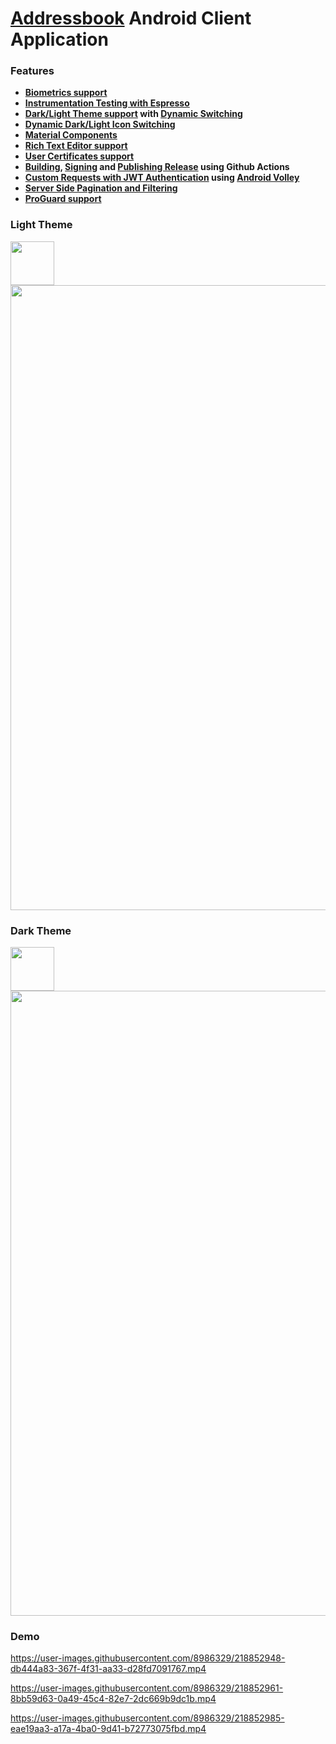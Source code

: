 # [Addressbook](https://github.com/dredwardhyde/addressbook) Android Client Application

### Features

- **[Biometrics support](https://github.com/dredwardhyde/addressbook-android-app/blob/master/app/src/main/kotlin/com/deepschneider/addressbook/activities/LoginActivity.kt#L337)**
- **[Instrumentation Testing with Espresso](https://github.com/dredwardhyde/addressbook-android-app/blob/master/app/src/androidTest/kotlin/com/deepschneider/addressbook/WorkflowTest.kt)**
- **[Dark/Light Theme support](https://github.com/dredwardhyde/addressbook-android-app/blob/master/app/src/main/res/values/themes.xml) with [Dynamic Switching](https://github.com/dredwardhyde/addressbook-android-app/blob/master/app/src/main/kotlin/com/deepschneider/addressbook/activities/LoginActivity.kt#L60)**
- **[Dynamic Dark/Light Icon Switching](https://github.com/dredwardhyde/addressbook-android-app/blob/master/app/src/main/kotlin/com/deepschneider/addressbook/activities/LoginActivity.kt#L99)**
- **[Material Components](https://github.com/dredwardhyde/addressbook-android-app#demo)**
- **[Rich Text Editor support](https://github.com/dredwardhyde/addressbook-android-app/blob/master/app/src/main/res/layouts/activities/layout/activity_create_or_edit_person.xml#L179)**
- **[User Certificates support](https://github.com/dredwardhyde/addressbook-android-app/blob/master/app/src/main/res/xml/network_security_config.xml#L5)**
- **[Building](https://github.com/dredwardhyde/addressbook-android-app/blob/master/.github/workflows/android.yml#L31), [Signing](https://github.com/dredwardhyde/addressbook-android-app/blob/master/app/build.gradle#L20) and [Publishing Release](https://github.com/dredwardhyde/addressbook-android-app/blob/master/.github/workflows/android.yml#L44) using Github Actions**
- **[Custom Requests with JWT Authentication](https://github.com/dredwardhyde/addressbook-android-app/blob/master/app/src/main/kotlin/com/deepschneider/addressbook/network/FilteredListRequest.kt) using [Android Volley](https://github.com/dredwardhyde/addressbook-android-app/blob/master/app/src/main/kotlin/com/deepschneider/addressbook/activities/AbstractListActivity.kt#L96)**
- **[Server Side Pagination and Filtering](https://github.com/dredwardhyde/addressbook-android-app/blob/master/app/src/main/kotlin/com/deepschneider/addressbook/activities/OrganizationsActivity.kt#L82)**
- **[ProGuard support](https://github.com/dredwardhyde/addressbook-android-app/blob/master/app/proguard-rules.pro)**

### Light Theme
<img src="https://raw.githubusercontent.com/dredwardhyde/addressbook-android-app/master/app/src/main/res/mipmap-xxxhdpi/ic_launcher.png" width="70"/>  
<img src="https://raw.githubusercontent.com/dredwardhyde/addressbook-android-app/master/screenshots/all_panels_light.png" width="1000"/>  

### Dark Theme
<img src="https://raw.githubusercontent.com/dredwardhyde/addressbook-android-app/master/app/src/main/res/mipmap-xxxhdpi/ic_launcher_dark.png" width="70"/>  
<img src="https://raw.githubusercontent.com/dredwardhyde/addressbook-android-app/master/screenshots/all_panels_dark.png" width="1000"/>  

### Demo

https://user-images.githubusercontent.com/8986329/218852948-db444a83-367f-4f31-aa33-d28fd7091767.mp4

https://user-images.githubusercontent.com/8986329/218852961-8bb59d63-0a49-45c4-82e7-2dc669b9dc1b.mp4

https://user-images.githubusercontent.com/8986329/218852985-eae19aa3-a17a-4ba0-9d41-b72773075fbd.mp4






